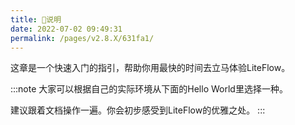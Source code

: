 ```yaml
---
title: 🍄说明
date: 2022-07-02 09:49:31
permalink: /pages/v2.8.X/631fa1/
---
```


这章是一个快速入门的指引，帮助你用最快的时间去立马体验LiteFlow。

:::note
大家可以根据自己的实际环境从下面的Hello World里选择一种。

建议跟着文档操作一遍。你会初步感受到LiteFlow的优雅之处。
:::